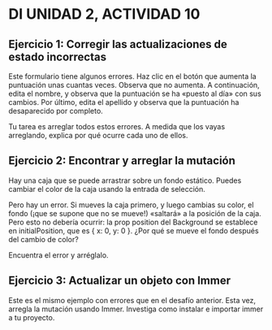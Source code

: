 # DI UNIDAD 2, ACTIVIDAD 10
## Ejercicio 1: Corregir las actualizaciones de estado incorrectas
Este formulario tiene algunos errores. Haz clic en el botón que aumenta la puntuación unas cuantas veces. Observa que no aumenta. A continuación, edita el nombre, y observa que la puntuación se ha «puesto al día» con sus cambios. Por último, edita el apellido y observa que la puntuación ha desaparecido por completo.

Tu tarea es arreglar todos estos errores. A medida que los vayas arreglando, explica por qué ocurre cada uno de ellos.

## Ejercicio 2: Encontrar y arreglar la mutación
Hay una caja que se puede arrastrar sobre un fondo estático. Puedes cambiar el color de la caja usando la entrada de selección.

Pero hay un error. Si mueves la caja primero, y luego cambias su color, el fondo (¡que se supone que no se mueve!) «saltará» a la posición de la caja. Pero esto no debería ocurrir: la prop position del Background se establece en initialPosition, que es { x: 0, y: 0 }. ¿Por qué se mueve el fondo después del cambio de color?

Encuentra el error y arréglalo.

## Ejercicio 3: Actualizar un objeto con Immer
Este es el mismo ejemplo con errores que en el desafío anterior. Esta vez, arregla la mutación usando Immer. Investiga como instalar e importar immer a tu proyecto.
